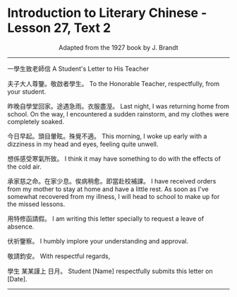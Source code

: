 # Introduction to Literary Chinese - Lesson 27, Text 2

<center>Adapted from the 1927 book by J. Brandt</center>

---

一學生致老師信
A Student's Letter to His Teacher

夫子大人尊鑒。敬啟者學生。
To the Honorable Teacher, respectfully, from your student.

昨晚自學堂回家。途遇急雨。衣服盡溼。
Last night, I was returning home from school. On the way, I encountered a sudden rainstorm, and my clothes were completely soaked.

今日早起。頭目暈眩。殊覺不適。
This morning, I woke up early with a dizziness in my head and eyes, feeling quite unwell.

想係感受寒氣所致。
I think it may have something to do with the effects of the cold air.

承家慈之命。在家少息。俟病稍愈。即當赴校補課。
I have received orders from my mother to stay at home and have a little rest. As soon as I've somewhat recovered from my illness, I will head to school to make up for the missed lessons.

用特修函請假。
I am writing this letter specially to request a leave of absence.

伏祈鑒察。
I humbly implore your understanding and approval.

敬請鈞安。
With respectful regards,

學生 某某謹上 日月。
Student [Name] respectfully submits this letter on [Date].

---
